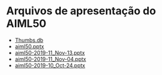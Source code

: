 <!--
This is a machine generated file, and should not be edited, as it will be overwritten with future updates.
-->

# <a name="aiml50-presentation-files"></a>Arquivos de apresentação do AIML50

- [Thumbs.db](https://globaleventcdn.blob.core.windows.net/assets/aiml/aiml50/Thumbs.db)
- [aiml50.pptx](https://globaleventcdn.blob.core.windows.net/assets/aiml/aiml50/pt-BR/aiml50.pt-BR.pptx)
- [aiml50-2019-11_Nov-13.pptx](https://globaleventcdn.blob.core.windows.net/assets/aiml/aiml50/aiml50-2019-11_Nov-13.pptx)
- [aiml50-2019-11_Nov-04.pptx](https://globaleventcdn.blob.core.windows.net/assets/aiml/aiml50/aiml50-2019-11_Nov-04.pptx)
- [aiml50-2019-10_Oct-24.pptx](https://globaleventcdn.blob.core.windows.net/assets/aiml/aiml50/aiml50-2019-10_Oct-24.pptx)


